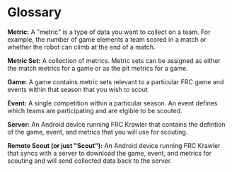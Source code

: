 # Glossary

**Metric:** A "metric" is a type of data you want to collect on a team. For example, the number 
of game elements a team scored in a match or whether the robot can climb at the end of a match.

**Metric Set:** A collection of metrics. Metric sets can be assigned as either the match metrics 
for a game or as the pit metrics for a game. 

**Game:** A game contains metric sets relevant to a particular FRC game and events within that 
season that you wish to scout

**Event:** A single competition within a particular season. An event defines which teams are participating 
and are elgible to be scouted.

**Server:** An Android device running FRC Krawler that contains the defintion of the game, event,
and metrics that you will use for scouting.

**Remote Scout (or just "Scout"):** An Android device running FRC Krawler that syncs with a server
to download the game, event, and metrics for scouting and will send collected data back to the server.